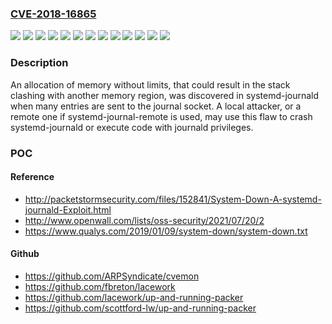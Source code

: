 ### [CVE-2018-16865](https://cve.mitre.org/cgi-bin/cvename.cgi?name=CVE-2018-16865)
![](https://img.shields.io/static/v1?label=Product&message=Red%20Hat%20Enterprise%20Linux%207&color=blue)
![](https://img.shields.io/static/v1?label=Product&message=Red%20Hat%20Enterprise%20Linux%207.3%20Advanced%20Update%20Support&color=blue)
![](https://img.shields.io/static/v1?label=Product&message=Red%20Hat%20Enterprise%20Linux%207.3%20Telco%20Extended%20Update%20Support&color=blue)
![](https://img.shields.io/static/v1?label=Product&message=Red%20Hat%20Enterprise%20Linux%207.3%20Update%20Services%20for%20SAP%20Solutions&color=blue)
![](https://img.shields.io/static/v1?label=Product&message=Red%20Hat%20Enterprise%20Linux%207.4%20Extended%20Update%20Support&color=blue)
![](https://img.shields.io/static/v1?label=Product&message=Red%20Hat%20Enterprise%20Linux%207.5%20Extended%20Update%20Support&color=blue)
![](https://img.shields.io/static/v1?label=Product&message=Red%20Hat%20Virtualization%204%20for%20Red%20Hat%20Enterprise%20Linux%207&color=blue)
![](https://img.shields.io/static/v1?label=Version&message=!%200%3A219-30.el7_3.13%20&color=brighgreen)
![](https://img.shields.io/static/v1?label=Version&message=!%200%3A219-42.el7_4.13%20&color=brighgreen)
![](https://img.shields.io/static/v1?label=Version&message=!%200%3A219-57.el7_5.5%20&color=brighgreen)
![](https://img.shields.io/static/v1?label=Version&message=!%200%3A219-62.el7_6.2%20&color=brighgreen)
![](https://img.shields.io/static/v1?label=Version&message=!%200%3A4.2-8.1.el7%20&color=brighgreen)
![](https://img.shields.io/static/v1?label=Vulnerability&message=Allocation%20of%20Resources%20Without%20Limits%20or%20Throttling&color=brighgreen)

### Description

An allocation of memory without limits, that could result in the stack clashing with another memory region, was discovered in systemd-journald when many entries are sent to the journal socket. A local attacker, or a remote one if systemd-journal-remote is used, may use this flaw to crash systemd-journald or execute code with journald privileges.

### POC

#### Reference
- http://packetstormsecurity.com/files/152841/System-Down-A-systemd-journald-Exploit.html
- http://www.openwall.com/lists/oss-security/2021/07/20/2
- https://www.qualys.com/2019/01/09/system-down/system-down.txt

#### Github
- https://github.com/ARPSyndicate/cvemon
- https://github.com/fbreton/lacework
- https://github.com/lacework/up-and-running-packer
- https://github.com/scottford-lw/up-and-running-packer

